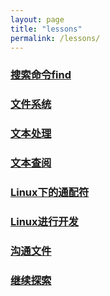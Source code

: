 ```yaml
---
layout: page
title: "lessons"
permalink: /lessons/
---
```

### [搜索命令find](/2016/11/28/搜索命令find)  

### [文件系统](/2016/11/28/文件系统)   

### [文本处理](/2016/11/27/文本处理)  

### [文本查阅](/2016/11/27/文本查阅)  

### [Linux下的通配符](/2016/11/28/linux下的通配符)  

### [Linux进行开发](/2016/11/28/linux进行开发)  

### [沟通文件](/2016/11/30/沟通文件)  

### [继续探索](/2016/12/03/继续探索)